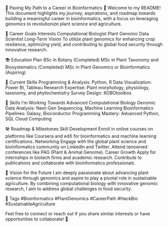🌟 Paving My Path to a Career in Bioinformatics 🌟
Welcome to my README! This document highlights my journey, aspirations, and roadmap towards building a meaningful career in bioinformatics, with a focus on leveraging genomics to revolutionize plant science and agriculture.

🎯 Career Goals
Interests
Computational Biologist
Plant Genomic Data Scientist
Long-Term Vision
To utilize plant genomics for enhancing crop resilience, optimizing yield, and contributing to global food security through innovative research.

📚 Education Plan
BSc in Botany (Completed)
MSc in Plant Taxonomy and Biosystematics (Completed)
MSc in Plant Genomics or Bioinformatics (Aspiring)

🔧 Current Skills
Programming & Analysis: Python, R
Data Visualization: Power BI, Tableau
Research Expertise: Plant morphology, physiology, taxonomy, and phytochemistry
Survey Design: KOBOtoolbox

🚀 Skills I’m Working Towards
Advanced Computational Biology
Genomic Data Analysis: Next-Gen Sequencing, Machine Learning
Bioinformatics Pipelines: Galaxy, Bioconductor
Programming Mastery: Advanced Python, SQL
Cloud Computing

🛠️ Roadmap & Milestones
Skill Development
Enroll in online courses on platforms like Coursera and edX for bioinformatics and machine learning certifications.
Networking
Engage with the global plant science and bioinformatics community on LinkedIn and Twitter.
Attend renowned conferences like PAG (Plant & Animal Genome).
Career Growth
Apply for internships in biotech firms and academic research.
Contribute to publications and collaborate with bioinformatics professionals.

🌱 Vision for the Future
I am deeply passionate about advancing plant science through genomics and aspire to play a pivotal role in sustainable agriculture. By combining computational biology with innovative genomic research, I aim to address global challenges in food security.

🔖 Tags
#Bioinformatics #PlantGenomics #CareerPath #HackBio #SustainableAgriculture

Feel free to connect or reach out if you share similar interests or have opportunities to collaborate! 🌾
